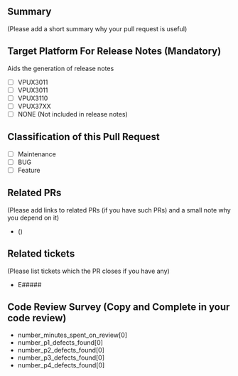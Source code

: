 ## Summary

(Please add a short summary why your pull request is useful)

## Target Platform For Release Notes (Mandatory)

Aids the generation of release notes

- [ ] VPUX3011
- [ ] VPUX3011
- [ ] VPUX3110
- [ ] VPUX37XX
- [ ] NONE (Not included in release notes)

## Classification of this Pull Request

- [ ] Maintenance
- [ ] BUG
- [ ] Feature

## Related PRs

(Please add links to related PRs (if you have such PRs) and a small note why you depend on it)

* <pr-link> (<description>)

## Related tickets

(Please list tickets which the PR closes if you have any)

* E#####

## Code Review Survey (Copy and Complete in your code review)

- number_minutes_spent_on_review[0]
- number_p1_defects_found[0]
- number_p2_defects_found[0]
- number_p3_defects_found[0]
- number_p4_defects_found[0]
